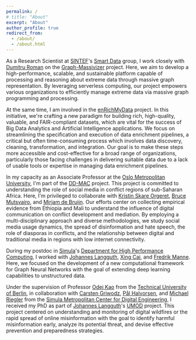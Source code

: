 ```yaml
---
permalink: /
# title: "About"
excerpt: "About"
author_profile: true
redirect_from: 
  - /about/
  - /about.html
---
```


As a Research Scientist at [SINTEF](https://www.sintef.no/en/)'s [Smart Data](https://www.sintef.no/en/expertise/digital/sustainable-communication-technologies/smart-data/) group, I work closely with [Dumitru Roman](https://scholar.google.no/citations?user=-B2n3KsAAAAJ&hl=no) on the [Graph-Massivizer](https://graph-massivizer.eu/) project. Here, we aim to develop a high-performance, scalable, and sustainable platform capable of processing and reasoning about extreme data through massive graph representation. By leveraging serverless computing, our project empowers various organizations to efficiently manage extreme data via massive graph programming and processing.

At the same time, I am involved in the [enRichMyData](https://enrichmydata.eu/) project. In this initiative, we're crafting a new paradigm for building rich, high-quality, valuable, and FAIR-compliant datasets, which are vital for the success of Big Data Analytics and Artificial Intelligence applications. We focus on streamlining the specification and execution of data enrichment pipelines, a critical but often time-consuming process which involves data discovery, cleaning, transformation, and integration. Our goal is to make these steps more accessible and cost-effective for a broad range of organizations, particularly those facing challenges in delivering suitable data due to a lack of usable tools or expertise in managing data enrichment pipelines.

In my capacity as an Associate Professor at the [Oslo Metropolitan University](https://www.oslomet.no/), I'm part of the [DD-MAC](https://decodingdigitalmedia.org/) project. This project is committed to understanding the role of social media in conflict regions of sub-Saharan Africa. Here, I'm privileged to collaborate with [Kristin Skare Orgeret](https://scholar.google.com/citations?user=J9G5b3sAAAAJ&hl=en), [Bruce Mutsvairo](https://scholar.google.de/citations?user=jPj89kIAAAAJ&hl=en), and [Mirjam de Bruijn](https://scholar.google.com/citations?user=-VvmgAMAAAAJ&hl=en). Our efforts center on collecting empirical evidence from Ethiopia and Mali to understand the influence of digital communication on conflict development and mediation. By employing a multi-disciplinary approach and diverse methodologies, we study social media usage dynamics, the spread of disinformation and hate speech, the role of diasporas in conflicts, and the relationship between digital and traditional media in regions with low internet connectivity.

During my postdoc in [Simula](https://www.simula.no/)'s [Department for High Performance Computing](https://www.simula.no/research/projects/department-high-performance-computing), I worked with [Johannes Langguth](https://scholar.google.com/citations?user=ilbKQMYAAAAJ&hl=en), [Xing Cai](https://scholar.google.com/citations?user=IWQbrcK5CEwC&hl=en), and [Fredrik Manne](https://scholar.google.no/citations?user=K-N0vTcAAAAJ&hl=no). Here, we focused on the development of a new computational framework for Graph Neural Networks with the goal of extending deep learning capabilities to unstructured data.

Under the supervision of Professor [Odej Kao](https://scholar.google.no/citations?hl=no&user=mvOSfFAAAAAJ) from the [Technical University of Berlin](https://www.tu.berlin/), in collaboration with [Carsten Griwodz](https://scholar.google.no/citations?user=l2Q_qY0cRkgC&hl=no), [Pål Halvorsen](https://scholar.google.com/citations?user=hru0ei0AAAAJ&hl=en), and [Michael Riegler](https://scholar.google.com/citations?user=Vd_ApDoAAAAJ&hl=en) from the [Simula Metropolitan Center for Digital Engineering](https://www.simulamet.no/), I received my PhD as part of [Johannes Langguth](https://scholar.google.com/citations?user=ilbKQMYAAAAJ&hl=en)'s [UMOD](https://www.simula.no/research/projects/umod-understanding-and-monitoring-digital-wildfires) project. This project centered on understanding and monitoring of digital wildfires or the rapid spread of online misinformation with the goal to identify harmful misinformation early, analyze its potential threat, and devise effective prevention and preparedness strategies.


<!-- [SINTEF](https://www.sintef.no/en/) -->
<!-- [Smart Data](https://www.sintef.no/en/expertise/digital/sustainable-communication-technologies/smart-data/) -->
<!-- [Dumitru Roman](https://scholar.google.no/citations?user=-B2n3KsAAAAJ&hl=no) -->
<!-- [enRichMyData](https://enrichmydata.eu/) -->
<!-- [Graph-Massivizer](https://graph-massivizer.eu/) -->

<!-- [Simula](https://www.simula.no/) -->
<!-- [Department of High Performance Computing](https://www.simula.no/research/projects/department-high-performance-computing) -->
<!-- [UMOD](https://www.simula.no/research/projects/umod-understanding-and-monitoring-digital-wildfires) -->
<!-- [EGNE](https://www.simula.no/research/projects/enabling-graph-neural-networks-exascale) -->
<!-- [Fredrik Manne](https://scholar.google.no/citations?user=K-N0vTcAAAAJ&hl=no) -->
<!-- [Johannes Langguth](https://scholar.google.com/citations?user=ilbKQMYAAAAJ&hl=en) -->
<!-- [Xing Cai](https://scholar.google.com/citations?user=IWQbrcK5CEwC&hl=en) -->

<!-- [Simula Metropolitan Center for Digital Engineering](https://www.simulamet.no/) -->
<!-- [Department of Holistic Systems](https://www.simulamet.no/research/projects/department-holistic-systems) -->
<!-- [Michael Riegler](https://scholar.google.com/citations?user=Vd_ApDoAAAAJ&hl=en) -->
<!-- [Pål Halvorsen](https://scholar.google.com/citations?user=hru0ei0AAAAJ&hl=en) -->
<!-- [Carsten Griwodz](https://scholar.google.no/citations?user=l2Q_qY0cRkgC&hl=no) -->

<!-- [Technical University of Berlin](https://www.tu.berlin/) -->
<!-- [DOS](https://www.tu.berlin/dos) -->
<!-- [Odej Kao](https://scholar.google.no/citations?hl=no&user=mvOSfFAAAAAJ) -->

<!-- [Oslo Metropolitan University](https://www.oslomet.no/) -->
<!-- [DD-MAC](https://decodingdigitalmedia.org/) -->
<!-- [Kristin Skare Orgeret](https://scholar.google.com/citations?user=J9G5b3sAAAAJ&hl=en) -->
<!-- [Mirjam de Bruijn](https://scholar.google.com/citations?user=-VvmgAMAAAAJ&hl=en) -->
<!-- [Bruce Mutsvairo](https://scholar.google.de/citations?user=jPj89kIAAAAJ&hl=en) -->


<!-- As a Research Scientist at SINTEF's Smart Data group, I collaborate closely with Dumitru Roman on the Graph-Massivizer Project. Our goal is to establish a high-performance, scalable, and sustainable platform capable of processing and reasoning extreme data via massive graph representation. We are developing an open-source toolkit and FAIR graph datasets that encourage holistic usability, automated intelligence, performance modeling, and environmentally conscious trade-offs. By harnessing the capabilities of serverless computing, our project enables various organizations to handle extreme data efficiently through massive graph programming and processing. Our contributions promise marked improvements in analytic efficiency, energy mindfulness, and reduced greenhouse gas emissions.

Simultaneously, I'm deeply engaged in the enRichMyData project. In this venture, we're forging a new paradigm for constructing rich, high-quality, valuable, and FAIR-compliant datasets that are crucial for the success of Big Data Analytics (BDA) and Artificial Intelligence (AI) applications. Our focus is on facilitating the specification and execution of data enrichment pipelines, a vital but often time-consuming process in AI and BDA projects, involving data discovery, cleaning, transformation, and integration. We aim to make these steps more accessible and cost-effective for a wide array of organizations, especially those that face challenges in delivering suitable data due to the absence of usable tools or expertise in managing data enrichment pipelines. Through these efforts, we aspire to boost the overall quality of BDA and AI applications within data-sharing ecosystems.

In my role as Associate Professor at Oslo Metropolitan University, I am involved in the DDMAC project, an initiative dedicated to examining the role of social media in conflict regions of sub-Saharan Africa. I have the privilege to collaborate with esteemed colleagues, Kristin Skare Orgeret, Bruce Mutsvairo, and Mirjam de Bruijn. Our collective efforts focus on gathering empirical data from Ethiopia and Mali, with the objective of understanding the impact of digital communication on conflict development and mediation. Employing a multi-disciplinary approach and a wide range of methodologies, we are studying the dynamics of social media usage, the dissemination of disinformation and hate speech, the involvement of diasporas in conflicts, and the correlation between digital and traditional media in regions with low internet connectivity.

In my previous job as a postdoc in Simula's Department of High Performance Computing, I collaborated with Johannes Langguth, Xing Cai, and Fredrik Manne on developing a new computational framework for Graph Neural Networks (GNNs). Our primary focus was to extend deep learning capabilities to unstructured data, but the challenge was the scaling inefficiency of GNNs across multiple processors. We sought to overcome this limitation by automating GNN distribution over parallel systems, thus facilitating the real-world application of these networks.

Working under the supervision of Odej Kao at the Technical University of Berlin and in collaboration with Carsten Griwodz, Pål Halvorsen, and Michael Riegler from the Simula Metropolitan Center for Digital Engineering, I completed my PhD as part of Johannes Langguth's EGNE Project. Currently, I am involved in the UMOD Project that focuses on understanding and monitoring digital wildfires, or the rapid spread of online misinformation. We are developing an automated system capable of detecting and assessing the propagation of such misinformation, taking into account both technical and human factors. Our aim is to identify harmful misinformation early, analyze its potential threat, and devise effective prevention and preparedness strategies.

Guided by Professor Odej Kao from the Technical University of Berlin and in collaboration with Carsten Griwodz, Pål Halvorsen, and Michael Riegler from the Simula Metropolitan Center for Digital Engineering, I completed my PhD as part of Johannes Langguth's UMOD Project. This project focused on understanding and mitigating the risk of digital wildfires - the rapid online spread of misinformation. We combined technical tools with the study of human behavior to investigate how trustworthiness is gauged online and why misinformation gets propagated. Furthermore, we developed algorithms to analyze the propagation of news from its original source and implemented discourse analysis to assess the content, agendas, and potential threat detected misinformation. -->